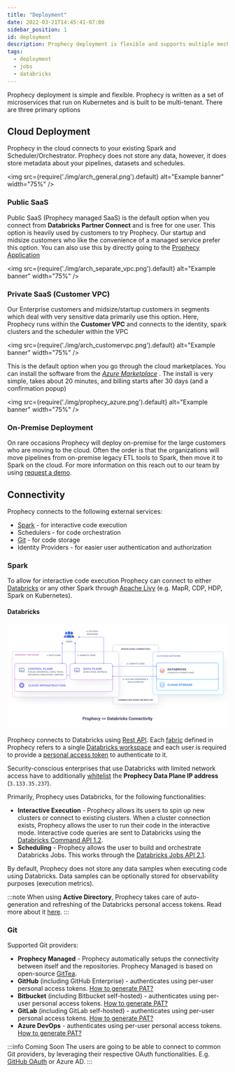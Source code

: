 ```yaml
---
title: "Deployment"
date: 2022-03-21T14:45:41-07:00
sidebar_position: 1
id: deployment
description: Prophecy deployment is flexible and supports multiple mechanisms
tags:
  - deployment
  - jobs
  - databricks
---
```


Prophecy deployment is simple and flexible. Prophecy is written as a set of microservices that run on Kubernetes and is
built to be multi-tenant. There are three primary options


## Cloud Deployment

Prophecy in the cloud connects to your existing Spark and Scheduler/Orchestrator. Prophecy does not store any data, however, it does store metadata about your pipelines, datasets and schedules.

<img src={require('./img/arch_general.png').default} alt="Example banner" width="75%" />

### Public SaaS

Public SaaS (Prophecy managed SaaS) is the default option when you connect from **Databricks Partner Connect** and is
free for one user.
This option is heavily used by customers to try Prophecy. Our startup and midsize customers who like the convenience of
a managed service prefer this option. You can also use this by directly going to
the [Prophecy Application](https://app.prophecy.io/)

<img src={require('./img/arch_separate_vpc.png').default} alt="Example banner" width="75%" />

### Private SaaS (Customer VPC)

Our Enterprise customers and midsize/startup customers in segments which deal with very sensitive data primarily use
this
option. Here, Prophecy runs within the **Customer VPC** and connects to the identity, spark clusters and the scheduler
within the VPC

<img src={require('./img/arch_customervpc.png').default} alt="Example banner" width="75%" />

This is the default option when you go through the cloud marketplaces. You can install the software from the _[Azure
Marketplace](https://azuremarketplace.microsoft.com/en-us/marketplace/apps/simpledatalabsinc1635791235920.prophecy-data-engineering)_
.
The install is very simple, takes about 20 minutes, and billing starts after 30 days (and a confirmation popup)

<img src={require('./img/prophecy_azure.png').default} alt="Example banner" width="75%" />

### On-Premise Deployment

On rare occasions Prophecy will deploy on-premise for the large customers who are moving to the cloud. Often the order
is that the organizations will move pipelines from on-premise legacy ETL tools to Spark, then move it to Spark on the
cloud. For more information on this reach out to our team by
using [request a demo](https://www.prophecy.io/request-a-demo).

## Connectivity

Prophecy connects to the following external services:

- [Spark](./deployment#spark) - for interactive code execution
- Schedulers - for code orchestration
- [Git](./deployment#git) - for code storage
- Identity Providers - for easier user authentication and authorization

### Spark

To allow for interactive code execution Prophecy can connect to either [Databricks](docs/core/architecture/deployment#databricks)
or any other Spark through [Apache Livy](https://livy.apache.org/) (e.g. MapR, CDP, HDP, Spark on Kubernetes).

#### Databricks

![Prophecy <> Databricks Connectivity](./img/connectivity-databricks.png)

Prophecy connects to Databricks using [Rest API](https://docs.databricks.com/dev-tools/api/latest/index.html). Each
[fabric](../concepts/fabric) defined in Prophecy refers to a
single [Databricks workspace](https://docs.databricks.com/workspace/index.html) and each user is required to
provide a [personal access token](https://docs.databricks.com/dev-tools/api/latest/authentication.html) to authenticate
to it.

Security-conscious enterprises that use Databricks with limited network access have
to additionally [whitelist](https://docs.databricks.com/security/network/ip-access-list.html#add-an-ip-access-list)
the **Prophecy Data Plane IP address** (`3.133.35.237`).

Primarily, Prophecy uses Databricks, for the following functionalities:

- **Interactive Execution** - Prophecy allows its users to spin up new clusters or connect to existing clusters.
  When a
  cluster connection exists, Prophecy allows the user to run their code in the interactive mode. Interactive code
  queries are sent to Databricks using
  the [Databricks Command API 1.2](https://docs.databricks.com/dev-tools/api/1.2/index.html).
- **Scheduling** - Prophecy allows the user to build and orchestrate Databricks Jobs. This works through
  the [Databricks Jobs API 2.1](https://docs.databricks.com/dev-tools/api/latest/jobs.html).

By default, Prophecy does not store any data samples when executing code using Databricks. Data samples can be
optionally stored for observability purposes (execution metrics).

:::note
When using **Active Directory**, Prophecy takes care of auto-generation and refreshing of the Databricks personal access
tokens. Read more about it [here](https://docs.microsoft.com/en-us/azure/databricks/dev-tools/api/latest/aad/).
:::

### Git

Supported Git providers:

- **Prophecy Managed** - Prophecy automatically setups the connectivity between itself and the repositories. Prophecy
  Managed is based on open-source [GitTea](https://github.com/go-gitea/gitea).
- **GitHub** (including GitHub Enterprise) - authenticates using per-user personal access
  tokens. [How to generate PAT?](https://docs.github.com/en/authentication/keeping-your-account-and-data-secure/creating-a-personal-access-token)
- **Bitbucket** (including Bitbucket self-hosted) - authenticates using per-user personal access
  tokens. [How to generate PAT?](https://confluence.atlassian.com/bitbucketserver072/personal-access-tokens-1005335924.html)
- **GitLab** (including GitLab self-hosted) - authenticates using per-user personal access
  tokens. [How to generate PAT?](https://docs.gitlab.com/ee/user/profile/personal_access_tokens.html)
- **Azure DevOps** - authenticates using per-user personal access
  tokens. [How to generate PAT?](https://docs.microsoft.com/en-us/azure/devops/organizations/accounts/use-personal-access-tokens-to-authenticate?view=azure-devops&tabs=Windows)

:::info Coming Soon
The users are going to be able to connect to common Git providers, by leveraging their respective OAuth functionalities.
E.g. [GitHub OAuth](https://docs.github.com/en/developers/apps/building-oauth-apps/authorizing-oauth-apps) or Azure AD.
:::
